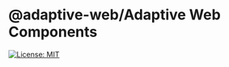 # @adaptive-web/Adaptive Web Components
[![License: MIT](https://img.shields.io/badge/License-MIT-yellow.svg)](https://opensource.org/licenses/MIT)